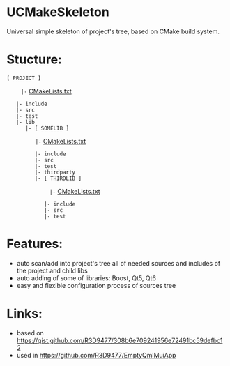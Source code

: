 # UCMakeSkeleton
Universal simple skeleton of project's tree, based on CMake build system.

# Stucture:
```
[ PROJECT ]
```
`ㅤㅤㅤ|-` [CMakeLists.txt](CMakeLists.txt)
```
   |- include
   |- src
   |- test
   |- lib
      |- [ SOMELIB ]
```
`ㅤㅤㅤㅤㅤㅤ|-` [CMakeLists.txt](lib/somelib/CMakeLists.txt)
```
         |- include
         |- src
         |- test
         |- thirdparty
         |- [ THIRDLIB ]
```
`ㅤㅤㅤㅤㅤㅤㅤㅤㅤ|-` [CMakeLists.txt](lib/somelib/thirdparty/thirdlib/CMakeLists.txt)
```
            |- include
            |- src
            |- test
```

# Features:
* auto scan/add into project's tree all of needed sources and includes of the project and child libs
* auto adding of some of libraries: Boost, Qt5, Qt6
* easy and flexible configuration process of sources tree

# Links:
* based on https://gist.github.com/R3D9477/308b6e709241956e72491bc59defbc12
* used in https://github.com/R3D9477/EmptyQmlMuiApp
